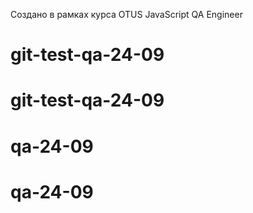 Создано в рамках курса OTUS JavaScript QA Engineer
# git-test-qa-24-09 
# git-test-qa-24-09

# qa-24-09
# qa-24-09
